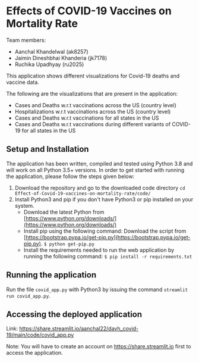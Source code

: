 # Effects of COVID-19 Vaccines on Mortality Rate

Team members:
- Aanchal Khandelwal (ak8257)
- Jaimin Dineshbhai Khanderia (jk7178)
- Ruchika Upadhyay (ru2025)

This application shows different visualizations for Covid-19 deaths and vaccine data.

The following are the visualizations that are present in the application:
- Cases and Deaths w.r.t vaccinations across the US (country level)
- Hospitalizations w.r.t vaccinations across the US (country level)
- Cases and Deaths w.r.t vaccinations for all states in the US
- Cases and Deaths w.r.t vaccinations during different variants of COVID-19 for all states in the US

## Setup and Installation
The application has been written, compiled and tested using Python 3.8 and will work on all Python 3.5+ versions. In order to get started with running the application, please follow the steps given below:
1. Download the repository and go to the downloaded code directory
`cd Effect-of-Covid-19-vaccines-on-mortality-rate/code/`
2. Install Python3 and pip if you don't have Python3 or pip installed on your system.
    - Download the latest Python from [https://www.python.org/downloads/](https://www.python.org/downloads/)
    - Install pip using the following command: 
    Download the script from [https://bootstrap.pypa.io/get-pip.py](https://bootstrap.pypa.io/get-pip.py).
    `$ python get-pip.py`
    - Install the requirements needed to run the web application by running the following command: `$ pip install -r requirements.txt`

## Running the application
Run the file `covid_app.py` with Python3 by issuing the command `streamlit run covid_app.py`.

## Accessing the deployed application
Link: https://share.streamlit.io/aanchal22/davh_covid-19/main/code/covid_app.py

Note: You will have to create an account on https://share.streamlit.io first to access the application.
